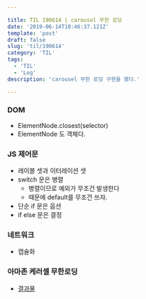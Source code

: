 ```yaml
---

title: TIL 190614 | carousel 무한 로딩
date: '2019-06-14T10:46:37.121Z'
template: 'post'
draft: false
slug: 'til/190614'
category: 'TIL'
tags:
  - 'TIL'
  - 'Log'
description: 'carousel 무한 로딩 구현을 했다.'

---
```


### DOM 

- ElementNode.closest(selector)
- ElementNode 도 객체다.

### JS 제어문

- 레이블 셋과 이터레이션 셋
- switch 문은 병렬
  - 병렬이므로 예외가 무조건 발생한다
  - 때문에 default를 무조건 쓰자.
- 단순 if 문은 옵션
- if else 문은 결정

### 네트워크 

- 캡슐화

### 아마존 케러셀 무한로딩

- [결과물](https://github.com/P-iknow/codeSquad_FE/tree/master/FE-step23/11-2-Event)

  


